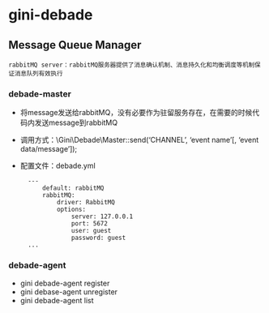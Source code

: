 gini-debade
===========

## Message Queue Manager

    rabbitMQ server：rabbitMQ服务器提供了消息确认机制、消息持久化和均衡调度等机制保证消息队列有效执行

### debade-master
* 将message发送给rabbitMQ，没有必要作为驻留服务存在，在需要的时候代码内发送message到rabbitMQ
* 调用方式：\Gini\Debade\Master::send(‘CHANNEL’, ‘event name’[, ‘event data/message’]);
* 配置文件：debade.yml
        
        ---
            default: rabbitMQ
            rabbitMQ:
                driver: RabbitMQ
                options:
                    server: 127.0.0.1
                    port: 5672
                    user: guest
                    password: guest
        ...

### debade-agent
* gini debade-agent register
* gini debase-agent unregister
* gini debade-agent list 

